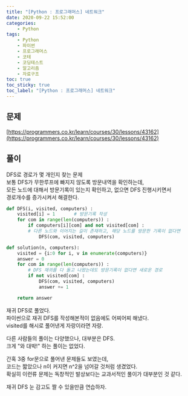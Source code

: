 ```yaml
---
title: "[Python : 프로그래머스] 네트워크"
date: 2020-09-22 15:52:00
categories:
    - Python
tags:
    - Python
    - 파이썬
    - 프로그래머스
    - 코테
    - 코딩테스트
    - 알고리즘
    - 자료구조
toc: true
toc_sticky: true
toc_label: "[Python : 프로그래머스] 네트워크"
---
```

## 문제
[https://programmers.co.kr/learn/courses/30/lessons/43162](https://programmers.co.kr/learn/courses/30/lessons/43162)
## 풀이
DFS로 경로가 몇 개인지 찾는 문제  
보통 DFS가 무한루프에 빠지지 않도록 방문내역을 확인하는데,  
모든 노드에 대해서 방문기록이 있는지 확인하고, 없으면 DFS 진행시키면서  
경로개수를 증가시켜서 해결한다.
```python
def DFS(i, visited, computers) :
    visited[i] = 1       # 방문기록 작성
    for com in range(len(computers)) :
        if computers[i][com] and not visited[com] : 
        # 다른 노드와 이어지는 길이 존재하고, 해당 노드를 방문한 기록이 없다면 
            DFS(com, visited, computers)

def solution(n, computers):
    visited = {i:0 for i, v in enumerate(computers)}
    answer = 0
    for com in range(len(computers)) :
        # DFS 재귀를 다 돌고 나왔는데도 방문기록이 없다면 새로운 경로
        if not visited[com] :
            DFS(com, visited, computers)
            answer += 1

    return answer
```
재귀 DFS로 풀었다.  
파이썬으로 재귀 DFS를 작성해본적이 없음에도 어찌어찌 해냈다.  
visited를 해시로 풀어낸게 자랑이라면 자랑.  
  
다른 사람들의 풀이는 다양했으나, 대부분은 DFS.  
크게 "와 대박!" 하는 풀이는 없었다.  
  
간혹 3중 for문으로 풀어낸 문제들도 보였는데,  
코드는 짧았으나 n이 커지면 n^2을 넘어갈 것처럼 생겼었다.  
확실히 이런류 문제는 독창적인 발상보다는 교과서적인 풀이가 대부분인 것 같다.  
  
재귀 DFS 눈 감고도 짤 수 있을만큼 연습하자.